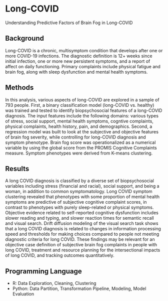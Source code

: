 # Long-COVID
Understanding Predictive Factors of Brain Fog in Long-COVID

## Background
Long-COVID is a chronic, multisymptom condition that develops after one or more COVID-19 infections. The diagnostic definition is 12+ weeks since initial infection, one or more new persistent symptoms, and a report of affect on daily functioning. Primary complaints include physical fatigue and brain fog, along with sleep dysfunction and mental health symptoms.

## Methods
In this analysis, various aspects of long-COVID are explored in a sample of 793 people. First, a binary classification model (long-COVID vs. healthy) was trained and tested to identify biopsychosocial features of a long-COVID diagnosis. The input features include the following domains: various types of stress, social support, mental health symptoms, cogntive complaints, physical complaints, health history, pain, and demographics. Second, a regression model was built to look at the subjective and objective features of brain fog severity, while controlling for long-COVID diagnosis and symptom phenotype. Brain fog score was operationalized as a numerical variable by using the global score from the PROMIS Cognitive Complaints measure. Symptom phenotypes were derived from K-means clustering.

## Results
A long COVID diagnosis is classified by a diverse set of biopsychosocial variables including stress (financial and racial), social support, and being a woman, in addition to common symptomatology. Long COVID symptom clustering revealed that phenotypes with some proportion of mental health symptoms are predictive of subjective cognitive complaint scores, in contrast to phenotypes with purely sleep-related or physical symptoms. Objective evidence related to self-reported cognitive dysfunction includes slower reading and typing, and slower reaction times for semantic recall and visual search. Drift diffusion modeling of the visual search task shows that a long COVID diagnosis is related to changes in information processing speed and thresholds for making choices compared to people not meeting diagnostic criteria for long COVID. These findings may be relevant for an objective case definition of subjective brain fog complaints in people with long COVID, treatment and resource planning for the intersectional impacts of long COVID, and tracking outcomes quantitatively.

## Programming Language
* R: Data Exploration, Cleaning, Clustering
* Python: Data Partition, Transformation Pipeline, Modeling, Model Evaluation
  

